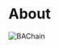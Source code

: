 # About

![BAChain](https://user-images.githubusercontent.com/25296268/147593609-f6442fb0-3c03-4891-822a-6d6322a70991.png)
